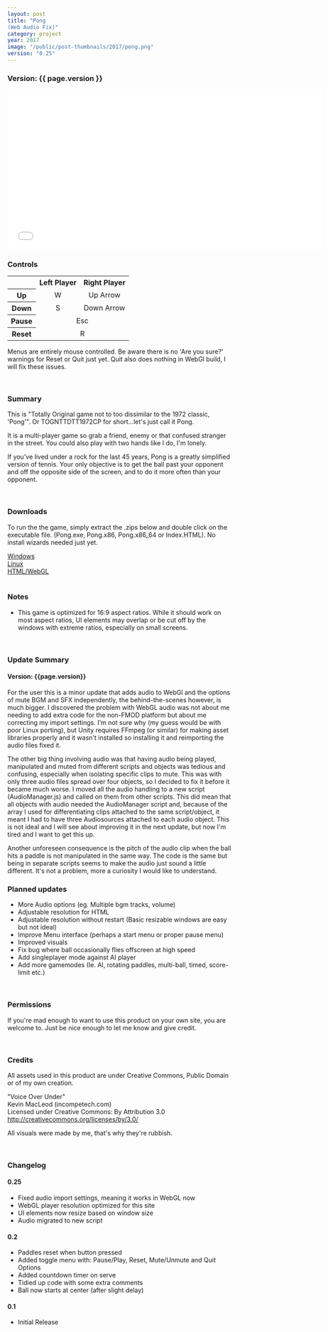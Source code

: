```yaml
---
layout: post
title: "Pong
(Web Audio Fix)"
category: project
year: 2017
image: "/public/post-thumbnails/2017/pong.png"
version: "0.25"
---
```


### Version: {{ page.version }}

<iframe src="/public/projects/pong/{{ page.version }}/index.html" style="border:0px #000000 none;" name="Pong" scrolling="no" height="360px" width="710px"></iframe>

<br>

### Controls

<table style="text-align: center;">
  <tr>
    <th></th>
    <th>Left Player</th>
    <th>Right Player</th>
  </tr>
  <tr>
    <th>Up</th>
    <td>W</td>
    <td>Up Arrow</td>
  </tr>
  <tr>
    <th>Down</th>
    <td>S</td>
    <td>Down Arrow</td>
  </tr> 
  <tr>
    <th>Pause</th>
    <td colspan="2">Esc</td>
  </tr>
  <tr>
    <th>Reset</th>
    <td colspan="2">R</td>
  </tr>
</table>

Menus are entirely mouse controlled. Be aware there is no 'Are you sure?' warnings for Reset or Quit just yet. Quit also does nothing in WebGl build, I will fix these issues.

<br>

### Summary

This is "Totally Original game not to too dissimilar to the 1972 classic, 'Pong'". Or TOGNTTDTT1972CP for short...let's just call it Pong.

It is a multi-player game so grab a friend, enemy or that confused stranger in the street. You could also play with two hands like I do, I'm lonely.

If you've lived under a rock for the last 45 years, Pong is a greatly simplified version of tennis. Your only objective is to get the ball past your opponent and off the opposite side of the screen, and to do it more often than your opponent.

<br>

### Downloads

To run the the game, simply extract the .zips below and double click on the executable file. (Pong.exe, Pong.x86, Pong.x86_64 or Index.HTML). No install wizards needed just yet.

<a href="https://github.com/jackhaydock/Pong-Game/raw/master/Builds/0.25/Pong_025_Win.zip" download>
Windows
</a><br>
<a href="https://github.com/jackhaydock/Pong-Game/raw/master/Builds/0.25/Pong_025_Linux.zip" download>
Linux
</a><br>
<a href="https://github.com/jackhaydock/Pong-Game/raw/master/Builds/0.25/Pong_025_HTML.zip" download>
HTML/WebGL
</a><br>
<br>

### Notes
* This game is optimized for 16:9 aspect ratios. While it should work on most aspect ratios, UI elements may overlap or be cut off by the windows with extreme ratios, especially on small screens.

<br>

### Update Summary

#### Version: {{page.version}}

For the user this is a minor update that adds audio to WebGl and the options of mute BGM and SFX independently, the behind-the-scenes however, is much bigger. I discovered the problem with WebGL audio was not about me needing to add extra code for the non-FMOD platform but about me correcting my import settings. I'm not sure why (my guess would be with poor Linux porting), but Unity requires FFmpeg (or similar) for making asset libraries properly and it wasn't installed so installing it and reimporting the audio files fixed it.

The other big thing involving audio was that having audio being played, manipulated and muted from different scripts and objects was tedious and confusing, especially when isolating specific clips to mute. This was with only three audio files spread over four objects, so I decided to fix it before it became much worse. I moved all the audio handling to a new script (AudioManager.js) and called on them from other scripts. This did mean that all objects with audio needed the AudioManager script and, because of the array I used for differentiating clips attached to the same script/object, it meant I had to have three Audiosources attached to each audio object. This is not ideal and I will see about improving it in the next update, but now I'm tired and I want to get this up.

Another unforeseen consequence is the pitch of the audio clip when the ball hits a paddle is not manipulated in the same way. The code is the same but being in separate scripts seems to make the audio just sound a little different. It's not a problem, more a curiosity I would like to understand. 

### Planned updates
* More Audio options (eg. Multiple bgm tracks, volume)
* Adjustable resolution for HTML
* Adjustable resolution without restart (Basic resizable windows are easy but not ideal)
* Improve Menu interface (perhaps a start menu or proper pause menu)
* Improved visuals
* Fix bug where ball occasionally flies offscreen at high speed
* Add singleplayer mode against AI player
* Add more gamemodes (Ie. AI, rotating paddles, multi-ball, timed, score-limit etc.)

<br>

### Permissions

If you're mad enough to want to use this product on your own site, you are welcome to. Just be nice enough to let me know and give credit.

<br>

### Credits

All assets used in this product are under Creative Commons, Public Domain or of my own creation.

"Voice Over Under"<br>
Kevin MacLeod (incompetech.com)<br>
Licensed under Creative Commons: By Attribution 3.0
http://creativecommons.org/licenses/by/3.0/

All visuals were made by me, that's why they're rubbish.

<br>

### Changelog

#### 0.25
* Fixed audio import settings, meaning it works in WebGL now
* WebGL player resolution optimized for this site
* UI elements now resize based on window size
* Audio migrated to new script

#### 0.2
* Paddles reset when button pressed
* Added toggle menu with: Pause/Play, Reset, Mute/Unmute and Quit Options
* Added countdown timer on serve
* Tidied up code with some extra comments
* Ball now starts at center (after slight delay)

#### 0.1
* Initial Release
<br><br>

